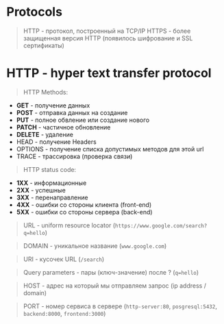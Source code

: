 # Protocols
> HTTP - протокол, построенный на TCP/IP
> HTTPS - более защищенная версия HTTP (появилось шифрование и SSL сертификаты)

# HTTP - hyper text transfer protocol
> HTTP Methods:
* **GET** - получение данных
* **POST** - отправка данных на создание
* **PUT** - полное обвление или создание нового
* **PATCH** - частичное обновление
* **DELETE** - удаление
* HEAD - получение Headers
* OPTIONS - получение списка допустимых методов для этой url
* TRACE - трассировка (проверка связи)

> HTTP status code:
* **1XX** - информационные
* **2XX** - успешные
* **3XX** - перенаправление
* **4XX** - ошибки со стороны клиента (front-end)
* **5XX** - ошибки со стороны сервера (back-end)

> URL - uniform resource locator (`https://www.google.com/search?q=hello`)

> DOMAIN - уникальное название (`www.google.com`)

> URI - кусочек URL (`/search`)

> Query parameters - пары (ключ-значение) после ? (`q=hello`)

> HOST - адрес на который мы отправляем запрос (ip address / domain)

> PORT - номер сервиса в сервере (`http-server:80`, `posgresql:5432`, `backend:8000`, `frontend:3000`)
